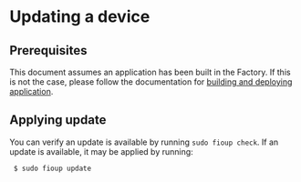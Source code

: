 # Updating a device

## Prerequisites
This document assumes an application has been built in the Factory. If
this is not the case, please follow the documentation for
[building and deploying application](https://docs.foundries.io/latest/getting-started/building-deploying-app/index.html).

## Applying update
You can verify an update is available by running `sudo fioup check`. If an
update is available, it may be applied by running:
```
 $ sudo fioup update
```
